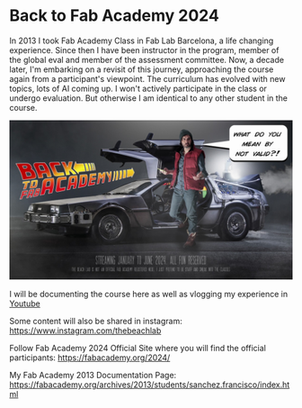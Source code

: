 # Back to Fab Academy 2024

In 2013 I took Fab Academy Class in Fab Lab Barcelona, a life changing experience. Since then I have been instructor in the program, member of the global eval and member of the assessment committee. Now, a decade later, I'm embarking on a revisit of this journey, approaching the course again from a participant's viewpoint. The curriculum has evolved with new topics, lots of AI coming up. I won't actively participate in the class or undergo evaluation. But otherwise I am identical to any other student in the course.

![cover image](img/backtofab.jpeg)

I will be documenting the course here as well as vlogging my experience in [Youtube](https://www.youtube.com/playlist?list=PLKDpiLmgp6Evt30dhHgRlcB80OhMfcs2W)

Some content will also be shared in instagram:
https://www.instagram.com/thebeachlab 

Follow Fab Academy 2024 Official Site where you will find the official participants:
https://fabacademy.org/2024/

My Fab Academy 2013 Documentation Page:
https://fabacademy.org/archives/2013/students/sanchez.francisco/index.html
